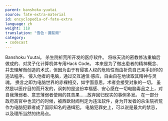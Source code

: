 ```yaml
---
parent: banshoku-yuutai
source: fate-extra-material
id: encyclopedia-of-fate-extra
language: zh
weight: 118
translation: "雪色‧彌斐爾"
category:
- codecast
---
```


Banshoku Yuutai。
杀生院祈荒所开发的医疗软件。
将咏天流的密教修法重编后做成的、对灵子化计算机体专用Hack Code。
本来是为了做出患者的精神概念、并去理解而创造的术式，但因为由于有侵害人权的危险性而由祈荒自己亲手封印的违法程序。
侵入他者的电脑，通过交互通信·感应，自由自在地读取其精神与灵魂。
换言之即为电脑世界的赤裸相交，如字面意思，术者会接受对象的一切。
虽然是以医疗目的而开发的，讽刺的是这份幸福感、安心感在一切电脑毒品之上，对自我薄弱者、意志薄弱者使用的其苦果……放弃回归现实的事例多发。
在一部分政府高官中也流行的时候，被西欧财阀判定为违法软件，身为开发者的杀生院祈荒作为电脑犯罪者成了国际知名的通缉犯。
电脑犯罪史上，可以说是最大的禁忌，以及理所当然的终局点。
